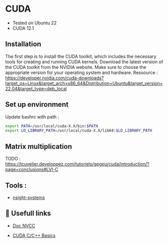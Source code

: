 # CUDA

- Tested on Ubuntu 22
- CUDA 12.1

## Installation

The first step is to install the CUDA toolkit, which includes the necessary tools for creating and running CUDA kernels.
Download the latest version of the CUDA toolkit from the NVIDIA website.
Make sure to choose the appropriate version for your operating system and hardware.
Ressource : https://developer.nvidia.com/cuda-downloads?target_os=Linux&target_arch=x86_64&Distribution=Ubuntu&target_version=22.04&target_type=deb_local

## Set up environment

Update bashrc with path : 

```bash
export PATH=/usr/local/cuda-X.X/bin:$PATH
export LD_LIBRARY_PATH=/usr/local/cuda-X.X/lib64:$LD_LIBRARY_PATH
```

## Matrix multiplication
TODO : https://tcuvelier.developpez.com/tutoriels/gpgpu/cuda/introduction/?page=conclusions#LVI-C

## Tools : 

- [nsight-systems](https://developer.nvidia.com/nsight-systems)

## :bookmark_tabs: Usefull links 

- [Doc NVCC](https://docs.nvidia.com/cuda/cuda-compiler-driver-nvcc/index.html)

- [CUDA C/C++ Basics](https://www.nvidia.com/docs/IO/116711/sc11-cuda-c-basics.pdf)